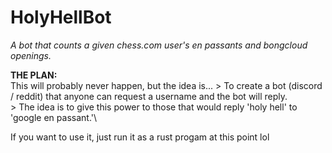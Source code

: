 # HolyHellBot
*A bot that counts a given chess.com user's en passants and bongcloud openings.*

**THE PLAN:**\
This will probably never happen, but the idea is...
\> To create a bot (discord / reddit) that anyone can request a username and the bot will reply.\
\> The idea is to give this power to those that would reply 'holy hell' to 'google en passant.'\

If you want to use it, just run it as a rust progam at this point lol
